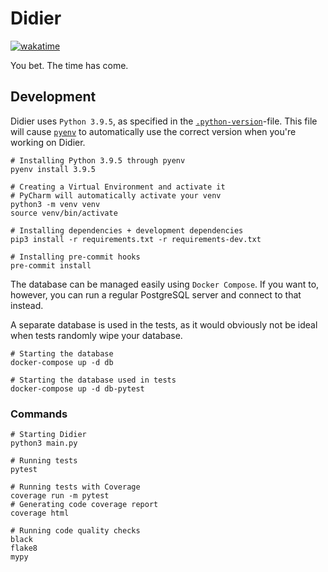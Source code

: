# Didier

[![wakatime](https://wakatime.com/badge/user/3543d4ec-ec93-4b43-abd6-2bc2e310f3c4/project/100156e4-2fb5-40b4-b808-e47ef687905c.svg)](https://wakatime.com/badge/user/3543d4ec-ec93-4b43-abd6-2bc2e310f3c4/project/100156e4-2fb5-40b4-b808-e47ef687905c)

You bet. The time has come.

## Development

Didier uses `Python 3.9.5`, as specified in the [`.python-version`](.python-version)-file. This file will cause [`pyenv`](https://github.com/pyenv/pyenv) to automatically use the correct version when you're working on Didier.

```shell
# Installing Python 3.9.5 through pyenv
pyenv install 3.9.5

# Creating a Virtual Environment and activate it
# PyCharm will automatically activate your venv
python3 -m venv venv
source venv/bin/activate

# Installing dependencies + development dependencies
pip3 install -r requirements.txt -r requirements-dev.txt

# Installing pre-commit hooks
pre-commit install
```

The database can be managed easily using `Docker Compose`. If you want to, however, you can run a regular PostgreSQL server and connect to that instead.

A separate database is used in the tests, as it would obviously not be ideal when tests randomly wipe your database.

```shell
# Starting the database
docker-compose up -d db

# Starting the database used in tests
docker-compose up -d db-pytest
```

### Commands

```shell
# Starting Didier
python3 main.py

# Running tests
pytest

# Running tests with Coverage
coverage run -m pytest
# Generating code coverage report
coverage html

# Running code quality checks
black
flake8
mypy
```
